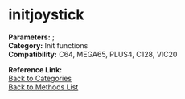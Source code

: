 # initjoystick

**Parameters:** ;  
**Category:** Init functions  
**Compatibility:** C64, MEGA65, PLUS4, C128, VIC20  

**Reference Link:**  
[Back to Categories](../categories/init_functions.md)  
[Back to Methods List](../../SUMMARY.md)

